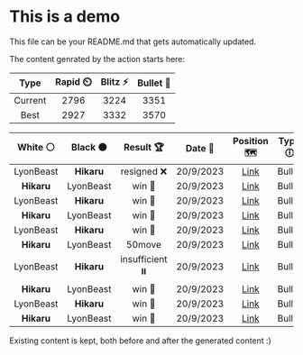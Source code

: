 # This is a demo

This file can be your README.md that gets automatically updated.

The content genrated by the action starts here:

<!--START_SECTION:chessStats-->
<!-- Automatically generated with https://github.com/Balastrong/chess-stats-action -->

| Type | Rapid ⏲️ | Blitz ⚡ | Bullet 🔫 |
|:---:|:---:|:---:|:---:|
| Current | 2796 | 3224 | 3351 |
| Best | 2927 | 3332 | 3570 |

| White ⚪ | Black ⚫ | Result 🏆 | Date 📅 | Position 🗺️ | Type 🕕 |
|:---:|:---:|:---:|:---:|:---:|:---:|
| LyonBeast | **Hikaru** | resigned ❌ | 20/9/2023 | <a href="http://www.ee.unb.ca/cgi-bin/tervo/fen.pl?select=1nk5/Qpn1pp2/3b2p1/1Bp2q2/P7/2PPB3/1P3P2/2KR4 b - a3">Link</a> | Bullet |
| **Hikaru** | LyonBeast | win 🥇 | 20/9/2023 | <a href="http://www.ee.unb.ca/cgi-bin/tervo/fen.pl?select=5Q1k/pp5p/2pN2n1/6R1/3P4/2P5/5PPK/3qr3 b - -">Link</a> | Bullet |
| LyonBeast | **Hikaru** | win 🥇 | 20/9/2023 | <a href="http://www.ee.unb.ca/cgi-bin/tervo/fen.pl?select=8/8/1p5p/pP1p2kP/2r3p1/4K1P1/5P2/2R5 w - -">Link</a> | Bullet |
| **Hikaru** | LyonBeast | win 🥇 | 20/9/2023 | <a href="http://www.ee.unb.ca/cgi-bin/tervo/fen.pl?select=3Q1k2/5pp1/3bp3/3n4/3P4/5N1P/q1r2PP1/2B2RK1 b - -">Link</a> | Bullet |
| LyonBeast | **Hikaru** | win 🥇 | 20/9/2023 | <a href="http://www.ee.unb.ca/cgi-bin/tervo/fen.pl?select=5rk1/4qrb1/2p5/p5Pp/P1pP3P/2N1B2Q/8/2R3K1 w - -">Link</a> | Bullet |
| **Hikaru** | LyonBeast | 50move  | 20/9/2023 | <a href="http://www.ee.unb.ca/cgi-bin/tervo/fen.pl?select=8/2K2pk1/6r1/8/p7/Pb4Q1/1P6/8 w - -">Link</a> | Bullet |
| LyonBeast | **Hikaru** | insufficient ⏸️ | 20/9/2023 | <a href="http://www.ee.unb.ca/cgi-bin/tervo/fen.pl?select=8/8/8/3N2k1/2n5/5K2/8/8 b - -">Link</a> | Bullet |
| **Hikaru** | LyonBeast | win 🥇 | 20/9/2023 | <a href="http://www.ee.unb.ca/cgi-bin/tervo/fen.pl?select=3r1rk1/1R4b1/p1n3Q1/3b4/3qp1N1/6P1/P1B2PP1/2B1R1K1 b - -">Link</a> | Bullet |
| LyonBeast | **Hikaru** | win 🥇 | 20/9/2023 | <a href="http://www.ee.unb.ca/cgi-bin/tervo/fen.pl?select=8/4r2k/6pp/4r3/1nP1p1PP/3p4/3R2K1/4R1N1 w - -">Link</a> | Bullet |
| **Hikaru** | LyonBeast | win 🥇 | 20/9/2023 | <a href="http://www.ee.unb.ca/cgi-bin/tervo/fen.pl?select=1n1r2k1/p3R2p/5p1B/1p1P1P2/2p3N1/1PPb2P1/P5P1/6K1 b - -">Link</a> | Bullet |

<!--END_SECTION:chessStats-->

Existing content is kept, both before and after the generated content :)
